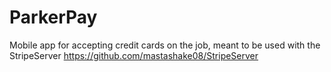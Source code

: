 # ParkerPay
Mobile app for accepting credit cards on the job, meant to be used with the StripeServer https://github.com/mastashake08/StripeServer
